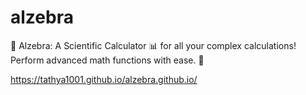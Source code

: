 # alzebra
🧮 Alzebra: A Scientific Calculator 📊 for all your complex calculations! Perform advanced math functions with ease. 🌟

https://tathya1001.github.io/alzebra.github.io/

